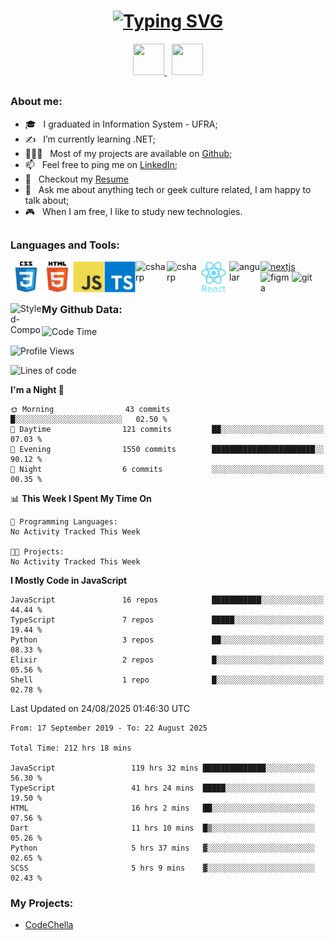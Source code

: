 <!-- Header typing -->
<h1 align="center">
<a href="https://git.io/typing-svg"><img src="https://readme-typing-svg.demolab.com?font=Unbounded+&size=28&duration=3500&color=F7973A&center=true&vCenter=true&multiline=true&repeat=false&width=435&height=120&lines=Hi+There+%F0%9F%91%8B;I'm+Rafael+Henrique.;Nice+to+meet+you!" alt="Typing SVG" /></a>
</h1>
<!-- Social media and Contact  -->
<div align="center">
<a href = "mailto:rhpessoa29@gmail.com"><img  width="50" height="50" src="https://user-images.githubusercontent.com/42783697/214699405-1f3318d6-28e6-47e7-99d4-0da08c43d526.png" target="_blank">
</a>
&nbsp;
<a href="https://www.linkedin.com/in/rhpessoa" target="_blank"><img  width="50" height="50" src="https://user-images.githubusercontent.com/42783697/214698902-69cc6bfc-1060-47dd-bbba-5796b9256fdb.png" target="_blank"></a> 
</div>
</a>


## <!-- About me -->

### About me:

- :mortar_board: &nbsp; I graduated in Information System - UFRA; 
- :writing_hand: &nbsp; I’m currently learning .NET; 
- 👨🏻‍💻 &nbsp; Most of my projects are available on [Github](https://github.com/rhpessoa?tab=repositories);
- 📫 &nbsp; Feel free to ping me on [LinkedIn](https://www.linkedin.com/in/rhpessoa/);
- 📝 &nbsp; Checkout my [Resume](https://github.com/user-attachments/files/15825738/CurriculoRafaelSilva-Dev-Front-end.pdf)
- 💬 &nbsp; Ask me about anything tech or geek culture related, I am happy to talk about;
- :video_game: &nbsp; When I am free, I like to study new technologies.

## <!-- Languages and Tools -->

### Languages and Tools: 
<p align="left">
<a href="https://www.w3schools.com/css/" target="_blank" rel="noreferrer">
<img align="left" src="https://raw.githubusercontent.com/devicons/devicon/master/icons/css3/css3-original-wordmark.svg" alt="css3" width="50" height="50"/>
</a>
<a href="https://www.w3.org/html/" target="_blank" rel="noreferrer"> <img  align="left" src="https://raw.githubusercontent.com/devicons/devicon/master/icons/html5/html5-original-wordmark.svg" alt="html5" width="50" height="50"/>
</a>
<a href="https://developer.mozilla.org/en-US/docs/Web/JavaScript" target="_blank" rel="noreferrer"> <img align="left" src="https://raw.githubusercontent.com/devicons/devicon/master/icons/javascript/javascript-original.svg" alt="javascript" width="50" height="50"/>
<a href="https://www.typescriptlang.org/" target="_blank" rel="noreferrer"> <img  align="left" src="https://raw.githubusercontent.com/devicons/devicon/master/icons/typescript/typescript-original.svg" alt="typescript" width="50" height="50"/> 
</a>
 <a href="https://https://learn.microsoft.com/pt-br/dotnet/csharp/" target="_blank" rel="noreferrer"> <img  align="left" src="https://cdn.jsdelivr.net/gh/devicons/devicon/icons/csharp/csharp-original.svg" alt="csharp" width="50" height="50"/> 
</a>
  <a href="https://learn.microsoft.com/pt-br/dotnet/" target="_blank" rel="noreferrer"> <img  align="left" src="https://cdn.jsdelivr.net/gh/devicons/devicon/icons/dotnetcore/dotnetcore-original.svg" alt="csharp" width="50" height="50"/> 
</a>
<a href="https://reactjs.org/" target="_blank" rel="noreferrer"> <img align="left" src="https://raw.githubusercontent.com/devicons/devicon/master/icons/react/react-original-wordmark.svg" alt="react" width="50" height="50"/>
</a>
 <a href="https://angular.io/start" target="_blank" rel="noreferrer"> <img align="left" src="https://cdn.jsdelivr.net/gh/devicons/devicon/icons/angularjs/angularjs-original.svg" alt="angular" width="50" height="50"/>
</a>
<a href="https://nextjs.org/" target="_blank" rel="noreferrer"> <img src="https://user-images.githubusercontent.com/42783697/214694586-dcf53f4d-2975-4522-b3c3-bca277db1695.png" alt="nextjs" width="50" height="50"/> 
</a> 
<a href="https://www.figma.com/" target="_blank" rel="noreferrer"> <img align="left" src="https://www.vectorlogo.zone/logos/figma/figma-icon.svg" alt="figma" width="50" height="50"/>
</a>
<a href="https://git-scm.com/" target="_blank" rel="noreferrer"> <img align="left" src="https://www.vectorlogo.zone/logos/git-scm/git-scm-icon.svg" alt="git" width="50" height="50"/>
</a>
<a href="https://styled-components.com/" target="_blank" rel="noreferrer"> <img align="left" src="https://user-images.githubusercontent.com/42783697/214711180-51e29433-171a-4079-9ac2-b80122beba2a.png" alt="Styled-Components" width="50" height="50"/>
</a>
</p>

##

<!-- Status -->
### My Github Data:
<!--START_SECTION:waka-->
![Code Time](http://img.shields.io/badge/Code%20Time-212%20hrs%2018%20mins-blue)

![Profile Views](http://img.shields.io/badge/Profile%20Views-4-blue)

![Lines of code](https://img.shields.io/badge/From%20Hello%20World%20I%27ve%20Written-118.1%20thousand%20lines%20of%20code-blue)

**I'm a Night 🦉** 

```text
🌞 Morning                43 commits          █░░░░░░░░░░░░░░░░░░░░░░░░   02.50 % 
🌆 Daytime                121 commits         ██░░░░░░░░░░░░░░░░░░░░░░░   07.03 % 
🌃 Evening                1550 commits        ███████████████████████░░   90.12 % 
🌙 Night                  6 commits           ░░░░░░░░░░░░░░░░░░░░░░░░░   00.35 % 
```


📊 **This Week I Spent My Time On** 

```text
💬 Programming Languages: 
No Activity Tracked This Week

🐱‍💻 Projects: 
No Activity Tracked This Week
```

**I Mostly Code in JavaScript** 

```text
JavaScript               16 repos            ███████████░░░░░░░░░░░░░░   44.44 % 
TypeScript               7 repos             █████░░░░░░░░░░░░░░░░░░░░   19.44 % 
Python                   3 repos             ██░░░░░░░░░░░░░░░░░░░░░░░   08.33 % 
Elixir                   2 repos             █░░░░░░░░░░░░░░░░░░░░░░░░   05.56 % 
Shell                    1 repo              █░░░░░░░░░░░░░░░░░░░░░░░░   02.78 % 
```




 Last Updated on 24/08/2025 01:46:30 UTC
<!--END_SECTION:waka-->
<!--START_SECTION:waka-simple-->

```text
From: 17 September 2019 - To: 22 August 2025

Total Time: 212 hrs 18 mins

JavaScript                 119 hrs 32 mins ██████████████░░░░░░░░░░░   56.30 %
TypeScript                 41 hrs 24 mins  █████░░░░░░░░░░░░░░░░░░░░   19.50 %
HTML                       16 hrs 2 mins   ██░░░░░░░░░░░░░░░░░░░░░░░   07.56 %
Dart                       11 hrs 10 mins  █▒░░░░░░░░░░░░░░░░░░░░░░░   05.26 %
Python                     5 hrs 37 mins   ▓░░░░░░░░░░░░░░░░░░░░░░░░   02.65 %
SCSS                       5 hrs 9 mins    ▓░░░░░░░░░░░░░░░░░░░░░░░░   02.43 %
```

<!--END_SECTION:waka-simple-->

###  My Projects:

- [CodeChella](https://github.com/rhpessoa/CodeChella)
